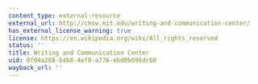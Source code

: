 ```yaml
---
content_type: external-resource
external_url: http://cmsw.mit.edu/writing-and-communication-center/
has_external_license_warning: true
license: https://en.wikipedia.org/wiki/All_rights_reserved
status: ''
title: Writing and Communication Center
uid: 0f04a288-b4b8-4ef0-a776-ebd0b696dc60
wayback_url: ''
---
```

